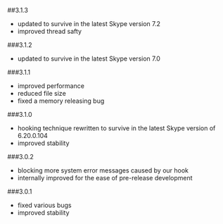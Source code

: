 ##3.1.3

- updated to survive in the latest Skype version 7.2
- improved thread safty

###3.1.2

- updated to survive in the latest Skype version 7.0

###3.1.1

- improved performance
- reduced file size
- fixed a memory releasing bug

###3.1.0

- hooking technique rewritten to survive in the latest Skype version of 6.20.0.104
- improved stability

###3.0.2

- blocking more system error messages caused by our hook
- internally improved for the ease of pre-release development

###3.0.1

- fixed various bugs
- improved stability

